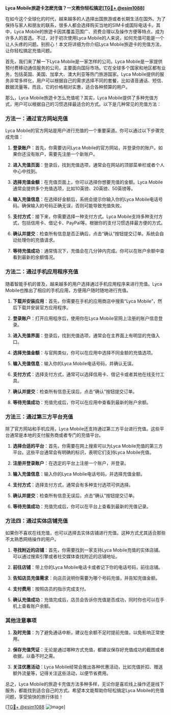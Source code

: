 **Lyca Mobile旅遊卡怎麽充值？一文教你轻松搞定[[TG💪+ @esim1088](https://t.me/s/esim1088)]**

在如今这个全球化的时代，越来越多的人选择出国旅游或者长期生活在国外。为了保持与家人和朋友的联系，很多人都会选择购买当地的SIM卡或国际电话卡。其中，Lyca Mobile的旅遊卡因其覆盖范围广、资费合理以及操作方便等特点，成为许多人的首选。不过，对于初次使用Lyca Mobile的人来说，如何充值可能是一个让人头疼的问题。别担心！本文将详细为你介绍Lyca Mobile旅遊卡的充值方法，让你轻松搞定充值问题。

首先，我们来了解一下Lyca Mobile是一家怎样的公司。Lyca Mobile是一家提供预付费移动通信服务的公司，主要面向国际市场。它在全球多个国家和地区都有业务，包括英国、美国、加拿大、澳大利亚等热门旅游国家。Lyca Mobile提供的服务非常多样化，用户可以根据自己的需求选择不同的套餐，比如语音通话、短信、数据流量等。而且，它的价格相对实惠，适合各种预算的用户。

那么，Lyca Mobile旅遊卡怎么充值呢？其实，Lyca Mobile提供了多种充值方式，用户可以根据自己的习惯选择最适合的方式。以下是几种常见的充值方法：

### 方法一：通过官方网站充值

Lyca Mobile的官方网站是用户进行充值的一个重要渠道。你可以通过以下步骤完成充值：

1. **登录账户**：首先，你需要访问Lyca Mobile的官方网站，并登录你的账户。如果你还没有账户，需要先注册一个新账户。
   
2. **进入充值页面**：登录后，找到充值选项，通常会在网站的顶部菜单栏或者个人中心中找到。

3. **选择充值金额**：在充值页面上，你可以选择你想要充值的金额。Lyca Mobile通常会提供多个充值选项，比如10英镑、20英镑、50英镑等。

4. **输入充值信息**：在选择好金额后，系统会提示你输入你的Lyca Mobile电话号码。确保输入的号码正确无误，否则可能导致充值失败。

5. **支付方式**：接下来，你需要选择一种支付方式。Lyca Mobile支持多种支付方式，包括信用卡、借记卡、PayPal等。根据你的支付习惯选择最方便的方式。

6. **确认并提交**：检查所有信息是否正确后，点击“确认”按钮提交订单。系统会自动处理你的充值请求。

7. **等待充值成功**：通常情况下，充值会在几分钟内完成。你可以在账户余额中查看到最新的余额情况。

### 方法二：通过手机应用程序充值

随着智能手机的普及，越来越多的用户选择通过手机应用程序来进行充值。Lyca Mobile也推出了相应的手机应用，方便用户随时随地进行充值。

1. **下载并安装应用**：首先，你需要在手机的应用商店中搜索“Lyca Mobile”，然后下载并安装官方应用程序。

2. **登录账户**：打开应用程序后，使用你在Lyca Mobile官网上注册的账户信息登录。

3. **进入充值界面**：登录后，找到充值选项，通常会在主界面上有明显的充值入口。

4. **选择充值金额**：与官网类似，你可以在应用中选择不同金额的充值选项。

5. **输入充值信息**：输入你的Lyca Mobile电话号码，并确认无误。

6. **支付方式**：选择支付方式，通常可以选择信用卡、借记卡或者其他在线支付工具。

7. **确认并提交**：检查所有信息无误后，点击“确认”按钮提交订单。

8. **等待充值成功**：充值完成后，你可以在应用中查看到最新的账户余额。

### 方法三：通过第三方平台充值

除了官方网站和手机应用，Lyca Mobile还支持通过第三方平台进行充值。这些平台通常是本地的支付服务商或者专门的充值平台。

1. **选择合适的平台**：首先，你需要在网上搜索可以为Lyca Mobile充值的第三方平台。这些平台通常会有明确的标识，表明它们支持Lyca Mobile充值。

2. **注册并登录账户**：在选定的平台上注册一个账户，并登录。

3. **输入充值信息**：输入你的Lyca Mobile电话号码，并选择充值金额。

4. **支付方式**：选择支付方式，通常会有多种支付选项可供选择。

5. **确认并提交**：检查所有信息无误后，点击“确认”按钮提交订单。

6. **等待充值成功**：充值完成后，你可以在平台上查看到最新的充值记录。

### 方法四：通过实体店铺充值

如果你不喜欢在线充值，也可以选择去实体店铺进行充值。这种方式尤其适合那些不太熟悉网络操作的用户。

1. **寻找附近的店铺**：首先，你需要找到一家支持Lyca Mobile充值的实体店铺。可以通过搜索引擎或者社交媒体查找附近的店铺地址。

2. **前往店铺**：带上你的Lyca Mobile电话卡或者记下你的电话号码，前往店铺。

3. **告知店员充值需求**：向店员说明你需要为哪个号码充值，并告知充值金额。

4. **支付费用**：按照店员的指示完成支付。

5. **确认充值成功**：充值完成后，店员会告诉你充值是否成功，同时你也可以在手机上查看账户余额。

### 其他注意事项

1. **及时充值**：为了避免通话中断，建议在余额不足时提前充值，以免影响正常使用。

2. **保存充值凭证**：无论是通过哪种方式充值，都建议保存好充值成功的截图或者收据，以备不时之需。

3. **关注优惠活动**：Lyca Mobile经常会推出各种优惠活动，比如充值折扣、赠送额外流量等，记得关注这些活动，以便节省费用。

总之，Lyca Mobile的旅遊卡充值方法多种多样，无论你是喜欢线上操作还是线下服务，都能找到适合自己的方式。希望本文能帮助你轻松搞定Lyca Mobile的充值问题，享受愉快的旅行体验！

[[TG💪+ @esim1088](https://t.me/s/esim1088) ![Image](https://i.postimg.cc/4NQfJmqS/Snipaste-2025-05-13-00-14-12.png)]